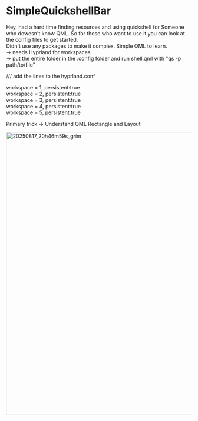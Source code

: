 # SimpleQuickshellBar
Hey, had a hard time finding resources and using quickshell for Someone who dowesn't know QML. So for those who want to use it you can look at the config files to get started.<br>
Didn't use any packages to make it complex. Simple QML to learn.<br>
-> needs Hyprland for workspaces<br>
-> put the entire folder in the .config folder and run shell.qml with "qs -p path/to/file"<br>

/// add the lines to the hyprland.conf<br>

workspace = 1, persistent:true<br>
workspace = 2, persistent:true<br>
workspace = 3, persistent:true<br>
workspace = 4, persistent:true<br>
workspace = 5, persistent:true<br>

Primary trick -> Understand QML Rectangle and Layout

<img width="1366" height="768" alt="20250817_20h46m59s_grim" src="https://github.com/user-attachments/assets/419b0952-a450-4bb3-9e26-37f5f776cae8" />
